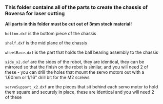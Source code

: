 ### This folder contains all of the parts to create the chassis of Roversa for laser cutting

**All parts in this folder must be cut out of 3mm stock material!**

`bottom.dxf` is the bottom piece of the chassis

`shelf.dxf` is the mid plane of the chassis

`wheelBase.dxf` is the part that holds the ball bearing assembly to the chassis

`side_x2.dxf` are the sides of the robot, they are identical, they can be mirrored so that the finish on the robot is similar, and you will need 2 of these - you can drill the holes that mount the servo motors out with a 1.60mm or 1/16" drill bit for the M2 screws

`servoSupport_x2.dxf` are the pieces that sit behind each servo motor to hold them square and securely in place, these are identical and you will need 2 of these
